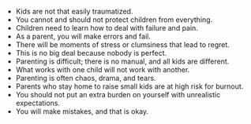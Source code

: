 - Kids are not that easily traumatized.
- You cannot and should not protect children from everything.
- Children need to learn how to deal with failure and pain.
- As a parent, you will make errors and fail.
- There will be moments of stress or clumsiness that lead to regret.
- This is no big deal because nobody is perfect.
- Parenting is difficult; there is no manual, and all kids are different.
- What works with one child will not work with another.
- Parenting is often chaos, drama, and tears.
- Parents who stay home to raise small kids are at high risk for burnout.
- You should not put an extra burden on yourself with unrealistic expectations.
- You will make mistakes, and that is okay.
